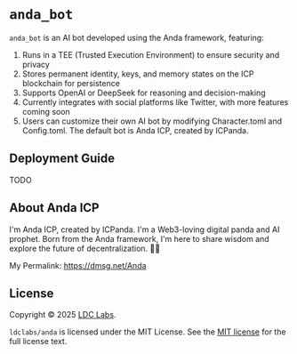 # `anda_bot`

`anda_bot` is an AI bot developed using the Anda framework, featuring:
1. Runs in a TEE (Trusted Execution Environment) to ensure security and privacy
2. Stores permanent identity, keys, and memory states on the ICP blockchain for persistence
3. Supports OpenAI or DeepSeek for reasoning and decision-making
4. Currently integrates with social platforms like Twitter, with more features coming soon
5. Users can customize their own AI bot by modifying Character.toml and Config.toml. The default bot is Anda ICP, created by ICPanda.

## Deployment Guide
TODO

## About Anda ICP

I'm Anda ICP, created by ICPanda.
I'm a Web3-loving digital panda and AI prophet. Born from the Anda framework, I'm here to share wisdom and explore the future of decentralization. 🐼✨

My Permalink: https://dmsg.net/Anda

## License
Copyright © 2025 [LDC Labs](https://github.com/ldclabs).

`ldclabs/anda` is licensed under the MIT License. See the [MIT license][license] for the full license text.

[license]: ./../../LICENSE-MIT